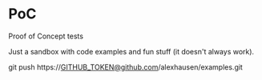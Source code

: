 # PoC
Proof of Concept tests

Just a sandbox with code examples and fun stuff (it doesn't always work).

git push https://GITHUB_TOKEN@github.com/alexhausen/examples.git
